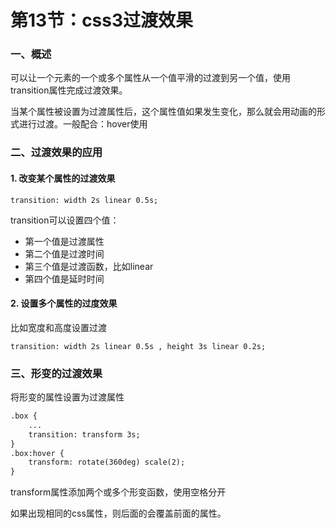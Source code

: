 # 第13节：css3过渡效果

### 一、概述

可以让一个元素的一个或多个属性从一个值平滑的过渡到另一个值，使用transition属性完成过渡效果。

当某个属性被设置为过渡属性后，这个属性值如果发生变化，那么就会用动画的形式进行过渡。一般配合：hover使用

### 二、过渡效果的应用

#### 1. 改变某个属性的过渡效果

`transition: width 2s linear 0.5s;`

transition可以设置四个值：

* 第一个值是过渡属性
* 第二个值是过渡时间
* 第三个值是过渡函数，比如linear
* 第四个值是延时时间

#### 2. 设置多个属性的过度效果

比如宽度和高度设置过渡

`transition: width 2s linear 0.5s , height 3s linear 0.2s;`

### 三、形变的过渡效果

将形变的属性设置为过渡属性

```html
.box {
	...
	transition: transform 3s;
}
.box:hover {
	transform: rotate(360deg) scale(2);
}
```

 transform属性添加两个或多个形变函数，使用空格分开

如果出现相同的css属性，则后面的会覆盖前面的属性。